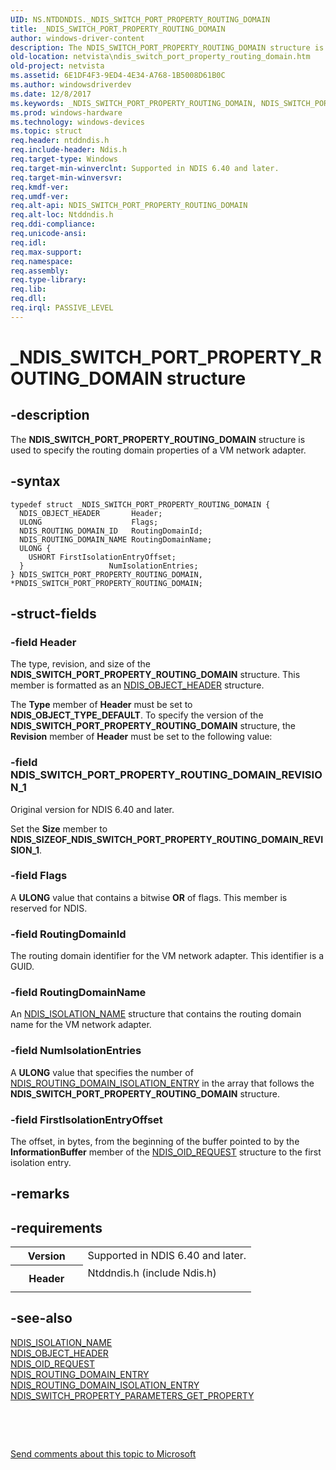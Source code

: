 ```yaml
---
UID: NS.NTDDNDIS._NDIS_SWITCH_PORT_PROPERTY_ROUTING_DOMAIN
title: _NDIS_SWITCH_PORT_PROPERTY_ROUTING_DOMAIN
author: windows-driver-content
description: The NDIS_SWITCH_PORT_PROPERTY_ROUTING_DOMAIN structure is used to specify the routing domain properties of a VM network adapter.
old-location: netvista\ndis_switch_port_property_routing_domain.htm
old-project: netvista
ms.assetid: 6E1DF4F3-9ED4-4E34-A768-1B5008D61B0C
ms.author: windowsdriverdev
ms.date: 12/8/2017
ms.keywords: _NDIS_SWITCH_PORT_PROPERTY_ROUTING_DOMAIN, NDIS_SWITCH_PORT_PROPERTY_ROUTING_DOMAIN, *PNDIS_SWITCH_PORT_PROPERTY_ROUTING_DOMAIN
ms.prod: windows-hardware
ms.technology: windows-devices
ms.topic: struct
req.header: ntddndis.h
req.include-header: Ndis.h
req.target-type: Windows
req.target-min-winverclnt: Supported in NDIS 6.40 and later.
req.target-min-winversvr: 
req.kmdf-ver: 
req.umdf-ver: 
req.alt-api: NDIS_SWITCH_PORT_PROPERTY_ROUTING_DOMAIN
req.alt-loc: Ntddndis.h
req.ddi-compliance: 
req.unicode-ansi: 
req.idl: 
req.max-support: 
req.namespace: 
req.assembly: 
req.type-library: 
req.lib: 
req.dll: 
req.irql: PASSIVE_LEVEL
---
```


# _NDIS_SWITCH_PORT_PROPERTY_ROUTING_DOMAIN structure



## -description
The <b>NDIS_SWITCH_PORT_PROPERTY_ROUTING_DOMAIN</b> structure is used to specify the routing domain properties of a VM network adapter.



## -syntax

````
typedef struct _NDIS_SWITCH_PORT_PROPERTY_ROUTING_DOMAIN {
  NDIS_OBJECT_HEADER       Header;
  ULONG                    Flags;
  NDIS_ROUTING_DOMAIN_ID   RoutingDomainId;
  NDIS_ROUTING_DOMAIN_NAME RoutingDomainName;
  ULONG {
    USHORT FirstIsolationEntryOffset;
  }                   NumIsolationEntries;
} NDIS_SWITCH_PORT_PROPERTY_ROUTING_DOMAIN, *PNDIS_SWITCH_PORT_PROPERTY_ROUTING_DOMAIN;
````


## -struct-fields

### -field Header

The type, revision, and size of the <b>NDIS_SWITCH_PORT_PROPERTY_ROUTING_DOMAIN</b>  structure. This member is formatted as an <a href="netvista.ndis_object_header">NDIS_OBJECT_HEADER</a> structure.

The <b>Type</b> member of <b>Header</b> must be set to <b>NDIS_OBJECT_TYPE_DEFAULT</b>. To specify the version of the <b>NDIS_SWITCH_PORT_PROPERTY_ROUTING_DOMAIN</b> structure, the <b>Revision</b> member of <b>Header</b> must be set to the following value: 




### -field NDIS_SWITCH_PORT_PROPERTY_ROUTING_DOMAIN_REVISION_1

Original version for NDIS 6.40 and later.

Set the <b>Size</b> member to <b>NDIS_SIZEOF_NDIS_SWITCH_PORT_PROPERTY_ROUTING_DOMAIN_REVISION_1</b>.

</dd>
</dl>

### -field Flags

A <b>ULONG</b> value that contains a bitwise <b>OR</b> of flags. This member is reserved for NDIS.




### -field RoutingDomainId

The routing domain identifier for the VM network adapter. This identifier is a GUID.


### -field RoutingDomainName

An <a href="netvista.ndis_isolation_name">NDIS_ISOLATION_NAME</a> structure that contains the routing domain name for the VM network adapter.


### -field NumIsolationEntries

A <b>ULONG</b> value that specifies the number of <a href="netvista.ndis_routing_domain_isolation_entry">NDIS_ROUTING_DOMAIN_ISOLATION_ENTRY</a> in the array that follows the <b>NDIS_SWITCH_PORT_PROPERTY_ROUTING_DOMAIN</b> structure.


### -field FirstIsolationEntryOffset

The offset, in bytes, from the beginning of the buffer pointed to by the <b>InformationBuffer</b> member of the <a href="netvista.ndis_oid_request">NDIS_OID_REQUEST</a> structure to the first isolation entry.

</dd>
</dl>

## -remarks


## -requirements
<table>
<tr>
<th width="30%">
Version

</th>
<td width="70%">
Supported in NDIS 6.40 and later.

</td>
</tr>
<tr>
<th width="30%">
Header

</th>
<td width="70%">
<dl>
<dt>Ntddndis.h (include Ndis.h)</dt>
</dl>
</td>
</tr>
</table>

## -see-also
<dl>
<dt>
<a href="netvista.ndis_isolation_name">NDIS_ISOLATION_NAME</a>
</dt>
<dt>
<a href="netvista.ndis_object_header">NDIS_OBJECT_HEADER</a>
</dt>
<dt>
<a href="netvista.ndis_oid_request">NDIS_OID_REQUEST</a>
</dt>
<dt>
<a href="netvista.ndis_routing_domain_entry">NDIS_ROUTING_DOMAIN_ENTRY</a>
</dt>
<dt>
<a href="netvista.ndis_routing_domain_isolation_entry">NDIS_ROUTING_DOMAIN_ISOLATION_ENTRY</a>
</dt>
<dt>
<a href="https://msdn.microsoft.com/library/windows/hardware/hh598256">NDIS_SWITCH_PROPERTY_PARAMETERS_GET_PROPERTY</a>
</dt>
</dl>
 

 

<a href="mailto:wsddocfb@microsoft.com?subject=Documentation%20feedback [netvista\netvista]:%20NDIS_SWITCH_PORT_PROPERTY_ROUTING_DOMAIN structure%20 RELEASE:%20(12/8/2017)&amp;body=%0A%0APRIVACY STATEMENT%0A%0AWe use your feedback to improve the documentation. We don't use your email address for any other purpose, and we'll remove your email address from our system after the issue that you're reporting is fixed. While we're working to fix this issue, we might send you an email message to ask for more info. Later, we might also send you an email message to let you know that we've addressed your feedback.%0A%0AFor more info about Microsoft's privacy policy, see http://privacy.microsoft.com/en-us/default.aspx." title="Send comments about this topic to Microsoft">Send comments about this topic to Microsoft</a>

